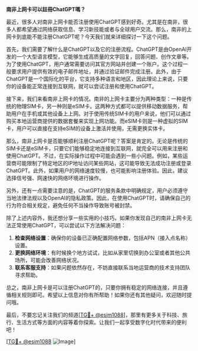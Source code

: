 **南非上网卡可以註冊ChatGPT嗎？**

最近，很多人对南非上网卡能否注册使用ChatGPT感到好奇。尤其是在南非，很多人都希望通过网络获取信息、学习新技能或者与全球用户交流。那么，南非的上网卡到底能不能注册ChatGPT呢？今天我们就来详细探讨一下这个问题。

首先，我们需要了解什么是ChatGPT以及它的注册流程。ChatGPT是由OpenAI开发的一个大型语言模型，它能够生成高质量的文字回复，回答问题、创作文章等。为了使用ChatGPT，用户通常需要访问其官方网站并创建一个账户。这个过程一般要求用户提供有效的电子邮件地址，并通过验证邮件完成注册。此外，由于ChatGPT是一个国际化的平台，它支持多种语言和地区，因此理论上来说，只要你的设备能正常连接到互联网，就可以尝试注册和使用ChatGPT。

接下来，我们来看南非上网卡的情况。南非的上网卡主要分为两种类型：一种是传统的物理SIM卡，另一种则是eSIM卡。这两种方式都可以提供移动数据服务，帮助用户在手机或其他设备上上网。对于使用传统SIM卡的用户来说，他们可以通过购买本地运营商提供的数据套餐来实现上网功能。而eSIM卡则是一种虚拟的SIM卡，用户可以直接在支持eSIM的设备上激活并使用，无需更换实体卡。

那么，南非上网卡是否能够顺利注册ChatGPT呢？答案是肯定的。无论是传统的SIM卡还是eSIM卡，只要它们能够稳定地连接到互联网，就完全可以用来注册和使用ChatGPT。不过，在实际操作过程中可能会遇到一些小问题。例如，某些运营商可能限制了特定地区的IP地址访问某些网站，这可能导致无法成功注册或登录ChatGPT。此外，如果用户的网络速度较慢，也可能影响注册体验。因此，建议选择信号强、网速快的网络环境进行操作。

另外，还有一点需要注意的是，ChatGPT的服务条款中明确规定，用户必须遵守当地法律法规以及OpenAI的隐私政策。因此，在使用ChatGPT时，请确保自己的行为符合相关规定，避免任何不当操作导致账号被封禁。

除了上述内容外，我还想分享一些实用的小技巧。如果你发现自己的南非上网卡无法正常使用ChatGPT，可以尝试以下方法解决问题：

1. **检查网络设置**：确保你的设备已正确配置网络参数，包括APN（接入点名称）设置。
2. **更换网络环境**：有时候换个地方试试，比如从家里切换到办公室或者其他公共场所，可能会改善网络状况。
3. **联系客服支持**：如果问题依然存在，不妨直接联系当地运营商的技术支持团队寻求帮助。

总之，南非上网卡是可以注册ChatGPT的，只要你拥有稳定的网络连接，并且遵循相关规则即可。希望以上信息对你有所帮助！如果你还有其他疑问，欢迎随时提问哦。

最后，不要忘记关注我们的频道[[TG💪+ @esim1088](https://t.me/s/esim1088)]，那里有更多关于科技、旅行、生活方式等方面的内容等着你探索。让我们一起享受数字化时代带来的便利吧！

[[TG💪+ @esim1088](https://t.me/s/esim1088) ![Image](https://i.postimg.cc/4NQfJmqS/Snipaste-2025-05-13-00-14-12.png)]